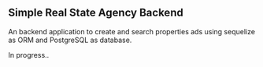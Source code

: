 ## Simple Real State Agency Backend

An backend application to create and search properties ads using sequelize as ORM and PostgreSQL as database.

In progress..